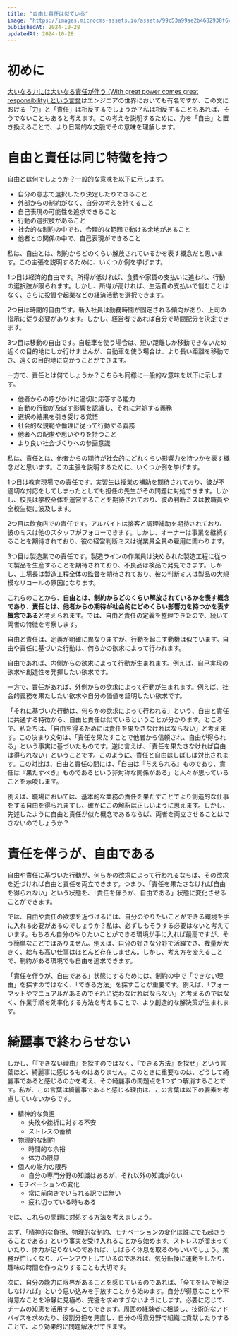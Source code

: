 ```yaml
---
title: "自由と責任は似ている"
image: "https://images.microcms-assets.io/assets/99c53a99ae2b4682938f6c435d83e3d9/4360ba334b3a45b38a419e5b70aef026/Microsoft-Fluentui-Emoji-3d-Mountain-3d.1024.png"
publishedAt: 2024-10-28
updatedAt: 2024-10-28
---
```


<h1 id="h313db3a8b3">初めに</h1><p><a href="https://ja.wikipedia.org/wiki/Sudo" target="_blank" rel="noopener noreferrer nofollow">大いなる力には大いなる責任が伴う (With great power comes great responsibility) という言葉</a>はエンジニアの世界においても有名ですが、この文における「力」と「責任」は相反するでしょうか？私は相反することもあれば、そうでないこともあると考えます。この考えを説明するために、力を「自由」と置き換えることで、より日常的な文脈でその意味を理解します。</p><h1 id="h15e507879a">自由と責任は同じ特徴を持つ</h1><p>自由とは何でしょうか？一般的な意味を以下に示します。</p><ul><li>自分の意志で選択したり決定したりできること</li><li>外部からの制約がなく、自分の考えを持てること</li><li>自己表現の可能性を追求できること</li><li>行動の選択肢があること</li><li>社会的な制約の中でも、合理的な範囲で動ける余地があること</li><li>他者との関係の中で、自己表現ができること</li></ul><p>私は、自由とは、制約からどのくらい解放されているかを表す概念だと思います。この主張を説明するために、いくつか例を挙げます。</p><p>1つ目は経済的自由です。所得が低ければ、食費や家賃の支払いに追われ、行動の選択肢が限られます。しかし、所得が高ければ、生活費の支払いで悩むことはなく、さらに投資や起業などの経済活動を選択できます。</p><p>2つ目は時間的自由です。新入社員は勤務時間が固定される傾向があり、上司の指示に従う必要があります。しかし、経営者であれば自分で時間配分を決定できます。</p><p>3つ目は移動の自由です。自転車を使う場合は、短い距離しか移動できないため近くの目的地にしか行けませんが、自動車を使う場合は、より長い距離を移動でき、遠くの目的地に向かうことができます。</p><p>一方で、責任とは何でしょうか？こちらも同様に一般的な意味を以下に示します。</p><ul><li>他者からの呼びかけに適切に応答する能力</li><li>自動の行動が及ぼす影響を認識し、それに対処する義務</li><li>選択の結果を引き受ける覚悟</li><li>社会的な規範や倫理に従って行動する義務</li><li>他者への配慮や思いやりを持つこと</li><li>より良い社会づくりへの参画意識</li></ul><p>私は、責任とは、他者からの期待が社会的にどれくらい影響力を持つかを表す概念だと思います。この主張を説明するために、いくつか例を挙げます。</p><p>1つ目は教育現場での責任です。実習生は授業の補助を期待されており、彼が不適切な対応をしてしまったとしても担任の先生がその問題に対処できます。しかし、校長は学校全体を運営することを期待されており、彼の判断ミスは教職員や全校生徒に波及します。</p><p>2つ目は飲食店での責任です。アルバイトは接客と調理補助を期待されており、彼のミスは他のスタッフがフォローできます。しかし、オーナーは事業を継続することを期待されており、彼の経営判断ミスは従業員全員の雇用に関わります。</p><p>3つ目は製造業での責任です。製造ラインの作業員は決められた製造工程に従って製品を生産することを期待されており、不良品は検品で発見できます。しかし、工場長は製造工程全体の監督を期待されており、彼の判断ミスは製品の大規模なリコールの原因になります。</p><p>これらのことから、<strong>自由とは、制約からどのくらい解放されているかを表す概念であり</strong>、<strong>責任とは、他者からの期待が社会的にどのくらい影響力を持つかを表す概念である</strong>と考えられます。では、自由と責任の定義を整理できたので、続いて両者の特徴を考察します。</p><p>自由と責任は、定義が明確に異なりますが、行動を起こす動機は似ています。自由や責任に基づいた行動は、何らかの欲求によって行われます。</p><p>自由であれば、内側からの欲求によって行動が生まれます。例えば、自己実現の欲求や創造性を発揮したい欲求です。</p><p>一方で、責任があれば、外側からの欲求によって行動が生まれます。例えば、社会的義務を果たしたい欲求や自分の価値を証明したい欲求です。</p><p>「それに基づいた行動は、何らかの欲求によって行われる」という、自由と責任に共通する特徴から、自由と責任は似ているということが分かります。ところで、私たちは、「自由を得るためには責任を果たさなければならない」と考えます。この決まり文句は、「責任を果たすことで他者から信頼され、自由が得られる」という事実に基づいたものです。逆に言えば、「責任を果たさなければ自由は得られない」ということです。このように、責任と自由はしばしば対比されます。この対比は、自由と責任の間には、「自由は『与えられる』ものであり、責任は『果たすべき』ものであるという非対称な関係がある」と人々が思っていることを示唆します。</p><p>例えば、職場においては、基本的な業務の責任を果たすことでより創造的な仕事をする自由を得られますし、確かにこの解釈は正しいように思えます。しかし、先述したように自由と責任が似た概念であるならば、両者を両立させることはできないのでしょうか？</p><h1 id="h1a25975d68">責任を伴うが、自由である</h1><p>自由や責任に基づいた行動が、何らかの欲求によって行われるならば、その欲求を近づければ自由と責任を両立できます。つまり、「責任を果たさなければ自由を得られない」という状態を、「責任を伴うが、自由である」状態に変化させることができます。</p><p>では、自由や責任の欲求を近づけるには、自分のやりたいことができる環境を手に入れる必要があるのでしょうか？私は、必ずしもそうする必要はないと考えています。もちろん自分のやりたいことができる環境が手に入れば最高ですが、そう簡単なことではありません。例えば、自分の好きな分野で活躍でき、裁量が大きく、給与も高い仕事はほとんど存在しません。しかし、考え方を変えることで、制約がある環境でも自由を追求できます。</p><p>「責任を伴うが、自由である」状態にするためには、制約の中で「できない理由」を探すのではなく、「できる方法」を探すことが重要です。例えば、「フォーマットやマニュアルがあるのでそれに従わなければならない」と考えるのではなく、作業手順を効率化する方法を考えることで、より創造的な解決策が生まれます。</p><h1 id="h0c3825193a">綺麗事で終わらせない</h1><p>しかし、「『できない理由』を探すのではなく、『できる方法』を探せ」という言葉ほど、綺麗事に感じるものはありません。このときに重要なのは、どうして綺麗事であると感じるのかを考え、その綺麗事の問題点を1つずつ解消することです。私が、この言葉は綺麗事であると感じる理由は、この言葉は以下の要素を考慮していないからです。</p><ul><li>精神的な負担<ul><li>失敗や挫折に対する不安</li><li>ストレスの蓄積</li></ul></li><li>物理的な制約<ul><li>時間的な余裕</li><li>体力の限界</li></ul></li><li>個人の能力の限界<ul><li>自分の専門分野の知識はあるが、それ以外の知識がない</li></ul></li><li>モチベーションの変化<ul><li>常に前向きでいられる訳では無い</li><li>疲れ切っている時もある</li></ul></li></ul><p>では、これらの問題に対処する方法を考えましょう。</p><p>まず、「精神的な負担、物理的な制約、モチベーションの変化は誰にでも起きうることである」という事実を受け入れることから始めます。ストレスが溜まっていたり、体力が足りないのであれば、しばらく休息を取るのもいいでしょう。業務が忙しくなり、バーンアウトしているのであれば、気分転換に運動をしたり、趣味の時間を作ったりすることも大切です。</p><p>次に、自分の能力に限界があることを感じているのであれば、「全てを1人で解決しなければ」という思い込みを手放すことから始めます。自分が得意なことや不得意なことを冷静に見極め、完璧を求めすぎないようにします。必要に応じて、チームの知恵を活用することもできます。周囲の経験者に相談し、技術的なアドバイスを求めたり、役割分担を見直し、自分の得意分野で組織に貢献したりすることで、より効果的に問題解決ができます。</p>